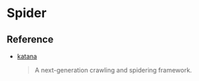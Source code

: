 # Spider

## Reference

- [katana](https://github.com/projectdiscovery/katana)
    > A next-generation crawling and spidering framework.